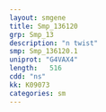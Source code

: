 ```yaml
---
layout: smgene
title: Smp_136120
grp: Smp_13
description: "n twist"
smp: Smp_136120.1
uniprot: "G4VAX4"
length:   516
cdd: "ns"
kk: K09073
categories: sm
---
```

